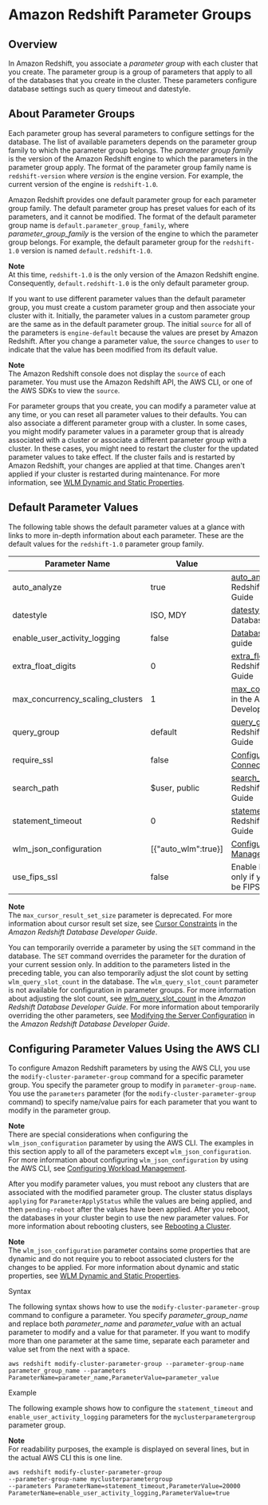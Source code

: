 # Amazon Redshift Parameter Groups<a name="working-with-parameter-groups"></a>

## Overview<a name="working-with-parameter-groups-overview"></a>

 In Amazon Redshift, you associate a *parameter group* with each cluster that you create\. The parameter group is a group of parameters that apply to all of the databases that you create in the cluster\. These parameters configure database settings such as query timeout and datestyle\. 

## About Parameter Groups<a name="about-parameter-groups"></a>

Each parameter group has several parameters to configure settings for the database\. The list of available parameters depends on the parameter group family to which the parameter group belongs\. The *parameter group family* is the version of the Amazon Redshift engine to which the parameters in the parameter group apply\. The format of the parameter group family name is `redshift-version` where *version* is the engine version\. For example, the current version of the engine is `redshift-1.0`\. 

Amazon Redshift provides one default parameter group for each parameter group family\. The default parameter group has preset values for each of its parameters, and it cannot be modified\. The format of the default parameter group name is `default.parameter_group_family`, where *parameter\_group\_family* is the version of the engine to which the parameter group belongs\. For example, the default parameter group for the `redshift-1.0` version is named `default.redshift-1.0`\. 

**Note**  
 At this time, `redshift-1.0` is the only version of the Amazon Redshift engine\. Consequently, `default.redshift-1.0` is the only default parameter group\. 

If you want to use different parameter values than the default parameter group, you must create a custom parameter group and then associate your cluster with it\. Initially, the parameter values in a custom parameter group are the same as in the default parameter group\. The initial `source` for all of the parameters is `engine-default` because the values are preset by Amazon Redshift\. After you change a parameter value, the `source` changes to `user` to indicate that the value has been modified from its default value\. 

**Note**  
The Amazon Redshift console does not display the `source` of each parameter\. You must use the Amazon Redshift API, the AWS CLI, or one of the AWS SDKs to view the `source`\.

For parameter groups that you create, you can modify a parameter value at any time, or you can reset all parameter values to their defaults\. You can also associate a different parameter group with a cluster\. In some cases, you might modify parameter values in a parameter group that is already associated with a cluster or associate a different parameter group with a cluster\. In these cases, you might need to restart the cluster for the updated parameter values to take effect\. If the cluster fails and is restarted by Amazon Redshift, your changes are applied at that time\. Changes aren't applied if your cluster is restarted during maintenance\. For more information, see [WLM Dynamic and Static Properties](workload-mgmt-config.md#wlm-dynamic-and-static-properties)\.

## Default Parameter Values<a name="default-param-group-values"></a>

The following table shows the default parameter values at a glance with links to more in\-depth information about each parameter\. These are the default values for the `redshift-1.0` parameter group family\. 


| Parameter Name | Value | More Information | 
| --- | --- | --- | 
|  auto\_analyze  |  true  |  [auto\_analyze](https://docs.aws.amazon.com/redshift/latest/dg/r_auto_analyze.html) in the Amazon Redshift Database Developer Guide  | 
|  datestyle  |   ISO, MDY   |  [datestyle](https://docs.aws.amazon.com/redshift/latest/dg/r_datestyle.html) in the Amazon Redshift Database Developer Guide  | 
|  enable\_user\_activity\_logging  |   false   |  [Database Audit Logging](db-auditing.md) in this guide  | 
|  extra\_float\_digits  |  0  |  [extra\_float\_digits](https://docs.aws.amazon.com/redshift/latest/dg/r_extra_float_digits.html) in the Amazon Redshift Database Developer Guide  | 
|  max\_concurrency\_scaling\_clusters  |  1  |  [max\_concurrency\_scaling\_clusters](https://docs.aws.amazon.com/redshift/latest/dg/r_max_concurrency_scaling_clusters.html) in the Amazon Redshift Database Developer Guide  | 
|  query\_group  |  default   |  [query\_group](https://docs.aws.amazon.com/redshift/latest/dg/r_query_group.html) in the Amazon Redshift Database Developer Guide  | 
|  require\_ssl  |  false  |  [Configuring Security Options for Connections](connecting-ssl-support.md) in this guide  | 
|  search\_path  |   $user, public   |  [search\_path](https://docs.aws.amazon.com/redshift/latest/dg/r_search_path.html) in the Amazon Redshift Database Developer Guide  | 
|  statement\_timeout  |  0  |  [statement\_timeout](https://docs.aws.amazon.com/redshift/latest/dg/r_statement_timeout.html) in the Amazon Redshift Database Developer Guide  | 
|  wlm\_json\_configuration  |   \[\{"auto\_wlm":true\}\]   |  [Configuring Workload Management](workload-mgmt-config.md) in this guide | 
|  use\_fips\_ssl  |  false  |  Enable FIPS\-compliant SSL mode only if your system is required to be FIPS\-compliant\. | 

**Note**  
The `max_cursor_result_set_size` parameter is deprecated\. For more information about cursor result set size, see [ Cursor Constraints](https://docs.aws.amazon.com/redshift/latest/dg/declare.html#declare-constraints) in the *Amazon Redshift Database Developer Guide*\.

You can temporarily override a parameter by using the `SET` command in the database\. The `SET` command overrides the parameter for the duration of your current session only\. In addition to the parameters listed in the preceding table, you can also temporarily adjust the slot count by setting `wlm_query_slot_count` in the database\. The `wlm_query_slot_count` parameter is not available for configuration in parameter groups\. For more information about adjusting the slot count, see [wlm\_query\_slot\_count](https://docs.aws.amazon.com/redshift/latest/dg/r_wlm_query_slot_count.html) in the *Amazon Redshift Database Developer Guide*\. For more information about temporarily overriding the other parameters, see [ Modifying the Server Configuration](https://docs.aws.amazon.com/redshift/latest/dg/t_Modifying_the_default_settings.html) in the *Amazon Redshift Database Developer Guide*\.

## Configuring Parameter Values Using the AWS CLI<a name="configure-parameters-using-the-cli"></a>

 To configure Amazon Redshift parameters by using the AWS CLI, you use the `modify-cluster-parameter-group` command for a specific parameter group\. You specify the parameter group to modify in `parameter-group-name`\. You use the `parameters` parameter \(for the `modify-cluster-parameter-group` command\) to specify name/value pairs for each parameter that you want to modify in the parameter group\. 

**Note**  
There are special considerations when configuring the `wlm_json_configuration` parameter by using the AWS CLI\. The examples in this section apply to all of the parameters except `wlm_json_configuration`\. For more information about configuring `wlm_json_configuration` by using the AWS CLI, see [Configuring Workload Management](workload-mgmt-config.md)\. 

After you modify parameter values, you must reboot any clusters that are associated with the modified parameter group\. The cluster status displays `applying` for `ParameterApplyStatus` while the values are being applied, and then `pending-reboot` after the values have been applied\. After you reboot, the databases in your cluster begin to use the new parameter values\. For more information about rebooting clusters, see [Rebooting a Cluster](managing-clusters-console.md#reboot-cluster)\. 

**Note**  
The `wlm_json_configuration` parameter contains some properties that are dynamic and do not require you to reboot associated clusters for the changes to be applied\. For more information about dynamic and static properties, see [WLM Dynamic and Static Properties](workload-mgmt-config.md#wlm-dynamic-and-static-properties)\. 

Syntax

 The following syntax shows how to use the `modify-cluster-parameter-group` command to configure a parameter\. You specify *parameter\_group\_name* and replace both *parameter\_name* and *parameter\_value* with an actual parameter to modify and a value for that parameter\. If you want to modify more than one parameter at the same time, separate each parameter and value set from the next with a space\. 

```
aws redshift modify-cluster-parameter-group --parameter-group-name parameter_group_name --parameters ParameterName=parameter_name,ParameterValue=parameter_value
```

Example

 The following example shows how to configure the `statement_timeout` and `enable_user_activity_logging` parameters for the `myclusterparametergroup` parameter group\. 

**Note**  
 For readability purposes, the example is displayed on several lines, but in the actual AWS CLI this is one line\. 

```
aws redshift modify-cluster-parameter-group 
--parameter-group-name myclusterparametergroup 
--parameters ParameterName=statement_timeout,ParameterValue=20000 ParameterName=enable_user_activity_logging,ParameterValue=true
```